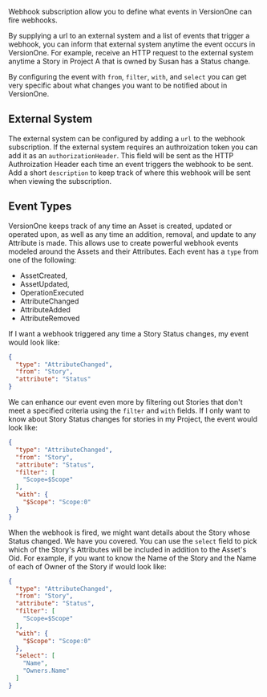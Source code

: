 Webhook subscription allow you to define what events in VersionOne can fire webhooks.

By supplying a url to an external system and a list of events that trigger a webhook, you can inform that external system anytime the event occurs in VersionOne. For example, receive an HTTP request to the external system anytime a Story in Project A that is owned by Susan has a Status change.

By configuring the event with `from`, `filter`, `with`, and `select` you can get very specific about what changes you want to be notified about in VersionOne.

## External System

The external system can be configured by adding a `url` to the webhook subscription.
If the external system requires an authroization token you can add it as an `authorizationHeader`. This field will be sent as the HTTP Authroization Header each time an event triggers the webhook to be sent.
Add a short `description` to keep track of where this webhook will be sent when viewing the subscription.

## Event Types

VersionOne keeps track of any time an Asset is created, updated or operated upon, as well as any time an addition, removal, and update to any Attribute is made. This allows use to create powerful webhook events modeled around the Assets and their Attributes. Each event has a `type` from one of the following:

* AssetCreated,
* AssetUpdated,
* OperationExecuted
* AttributeChanged
* AttributeAdded
* AttributeRemoved

If I want a webhook triggered any time a Story Status changes, my event would look like:
```json
{
  "type": "AttributeChanged",
  "from": "Story",
  "attribute": "Status"
}
```

We can enhance our event even more by filtering out Stories that don't meet a specified criteria using the `filter` and `with` fields. If I only want to know about Story Status changes for stories in my Project, the event would look like:

```json
{
  "type": "AttributeChanged",
  "from": "Story",
  "attribute": "Status",
  "filter": [
    "Scope=$Scope"
  ],
  "with": {
    "$Scope": "Scope:0"
  }
}
```

When the webhook is fired, we might want details about the Story whose Status changed. We have you covered. You can use the `select` field to pick which of the Story's Attributes will be included in addition to the Asset's Oid. For example, if you want to know the Name of the Story and the Name of each of Owner of the Story if would look like:

```json
{
  "type": "AttributeChanged",
  "from": "Story",
  "attribute": "Status",
  "filter": [
    "Scope=$Scope"
  ],
  "with": {
    "$Scope": "Scope:0"
  },
  "select": [
    "Name",
    "Owners.Name"
  ]
}
```